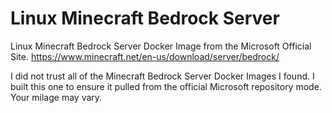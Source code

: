 # Linux Minecraft Bedrock Server
Linux Minecraft Bedrock Server Docker Image from the Microsoft Official Site.
https://www.minecraft.net/en-us/download/server/bedrock/

I did not trust all of the Minecraft Bedrock Server Docker Images I found.  I built this one to ensure it pulled from the official Microsoft repository mode. Your  milage may vary.
